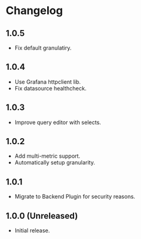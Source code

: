 # Changelog

## 1.0.5

- Fix default granulatiry.

## 1.0.4

- Use Grafana httpclient lib.
- Fix datasource healthcheck.

## 1.0.3

- Improve query editor with selects.

## 1.0.2

- Add multi-metric support.
- Automatically setup granularity.

## 1.0.1

- Migrate to Backend Plugin for security reasons.

## 1.0.0 (Unreleased)

- Initial release.
